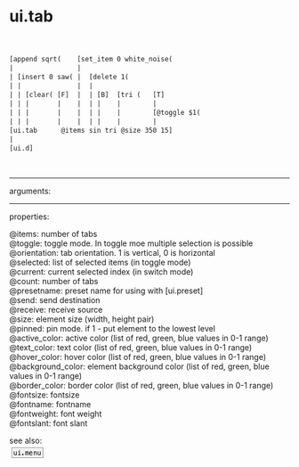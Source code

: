 # ui.tab

```


[append sqrt(    [set_item 0 white_noise(
|                |
| [insert 0 saw( |  [delete 1(
| |              |  |
| | [clear( [F]  |  | [B]  [tri (   [T]
| | |       |    |  | |    |        |
| | |       |    |  | |    |        [@toggle $1(
| | |       |    |  | |    |        |
[ui.tab      @items sin tri @size 350 15]
|
[ui.d]

            
```
---
arguments:


---
properties:

@items: number of
            tabs<br>
@toggle: toggle mode. In toggle moe
            multiple selection is possible<br>
@orientation: tab orientation. 1 is
            vertical, 0 is horizontal<br>
@selected: list of selected items (in
            toggle mode)<br>
@current: current selected index
            (in switch mode)<br>
@count: number of
            tabs<br>
@presetname: preset name for using with
            [ui.preset]<br>
@send: send destination<br>
@receive: receive source<br>
@size: element size (width, height
            pair)<br>
@pinned: pin mode. if 1 - put element
            to the lowest level<br>
@active_color: active color (list of
            red, green, blue values in 0-1 range)<br>
@text_color: text color (list of red,
            green, blue values in 0-1 range)<br>
@hover_color: hover color (list of
            red, green, blue values in 0-1 range)<br>
@background_color: element
            background color (list of red, green, blue values in 0-1 range)<br>
@border_color: border color (list
            of red, green, blue values in 0-1 range)<br>
@fontsize: 
            fontsize<br>
@fontname: fontname<br>
@fontweight: font
            weight<br>
@fontslant: font
            slant<br>

see also:<br>
![ui.menu](img/object_ui.menu.png)
